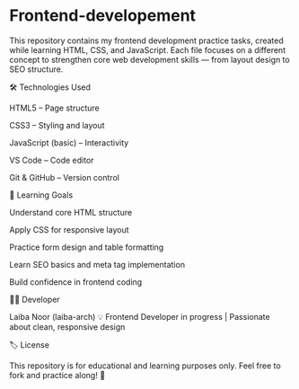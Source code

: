 # Frontend-developement
This repository contains my frontend development practice tasks, created while learning HTML, CSS, and JavaScript.
Each file focuses on a different concept to strengthen core web development skills — from layout design to SEO structure.

🛠️ Technologies Used

HTML5 – Page structure

CSS3 – Styling and layout

JavaScript (basic) – Interactivity

VS Code – Code editor

Git & GitHub – Version control


🌱 Learning Goals

Understand core HTML structure

Apply CSS for responsive layout

Practice form design and table formatting

Learn SEO basics and meta tag implementation

Build confidence in frontend coding

👩‍💻 Developer

Laiba Noor (laiba-arch)
💡 Frontend Developer in progress | Passionate about clean, responsive design

🏷️ License

This repository is for educational and learning purposes only.
Feel free to fork and practice along! 🌸
